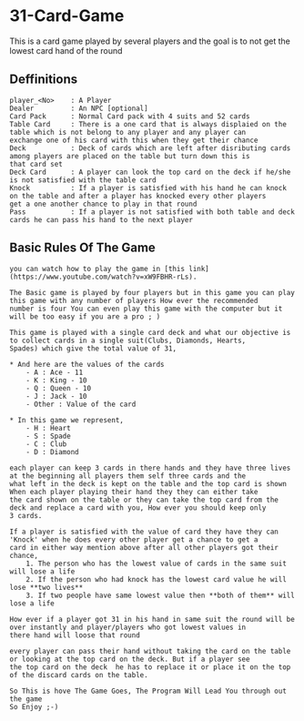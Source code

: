# 31-Card-Game

This is a card game played by several players and the goal is to not get the lowest card hand of the round

## Deffinitions
    player_<No>    : A Player
    Dealer         : An NPC [optional]
    Card Pack      : Normal Card pack with 4 suits and 52 cards
    Table Card     : There is a one card that is always displaied on the table which is not belong to any player and any player can
    exchange one of his card with this when they get their chance
    Deck           : Deck of cards which are left after disributing cards among players are placed on the table but turn down this is
    that card set
    Deck Card      : A player can look the top card on the deck if he/she is not satisfied with the table card
    Knock          : If a player is satisfied with his hand he can knock on the table and after a player has knocked every other players
    get a one another chance to play in that round
    Pass           : If a player is not satisfied with both table and deck cards he can pass his hand to the next player

## Basic Rules Of The Game

    you can watch how to play the game in [this link](https://www.youtube.com/watch?v=xW9FBHR-rLs).

    The Basic game is played by four players but in this game you can play this game with any number of players How ever the recommended
    number is four You can even play this game with the computer but it will be too easy if you are a pro ; )
    
    This game is played with a single card deck and what our objective is to collect cards in a single suit(Clubs, Diamonds, Hearts,
    Spades) which give the total value of 31,
    
    * And here are the values of the cards
        - A : Ace - 11
        - K : King - 10
        - Q : Queen - 10
        - J : Jack - 10
        - Other : Value of the card
    
    * In this game we represent,
        - H : Heart
        - S : Spade
        - C : Club
        - D : Diamond
    
    each player can keep 3 cards in there hands and they have three lives at the beginning all players them self three cards and the
    what left in the deck is kept on the table and the top card is shown When each player playing their hand they they can either take
    the card shown on the table or they can take the top card from the deck and replace a card with you, How ever you should keep only 
    3 cards.
    
    If a player is satisfied with the value of card they have they can 'Knock' when he does every other player get a chance to get a
    card in either way mention above after all other players got their chance,
        1. The person who has the lowest value of cards in the same suit will lose a life
        2. If the person who had knock has the lowest card value he will lose **two lives**
        3. If two people have same lowest value then **both of them** will lose a life 
           
    How ever if a player got 31 in his hand in same suit the round will be over instantly and player/players who got lowest values in
    there hand will loose that round
    
    every player can pass their hand without taking the card on the table or looking at the top card on the deck. But if a player see
    the top card on the deck  he has to replace it or place it on the top of the discard cards on the table.
    
    So This is hove The Game Goes, The Program Will Lead You through out the game
    So Enjoy ;-)
